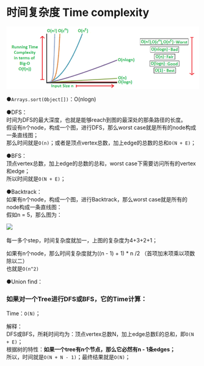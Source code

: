 # 时间复杂度 Time complexity

![](.gitbook/assets/mypic.png)



●`Arrays.sort(Object[])`：O(nlogn)

●DFS：\
时间为DFS的最大深度，也就是能够reach到图的最深处的那条路径的长度。\
假设有n个node，构成一个图，进行DFS，那么worst case就是所有的node构成一条直线图；\
那么时间就是`O(n)`；或者是顶点vertex总数，加上edge的总数的总和`O(N + E)`；



●BFS：\
顶点vertex总数，加上edge的总数的总和，worst case下需要访问所有的vertex和edge；\
所以时间就是`O(N + E)`；



●Backtrack：\
如果有n个node，构成一个图，进行Backtrack，那么worst case就是所有的node构成一条直线图：\
假如n = 5，那么图为：

![](.gitbook/assets/207\_chain.png)

每一多个step，时间复杂度就加一，上图的复杂度为4+3+2+1；

如果有n个node，那么时间复杂度就为((n - 1) + 1) \* n /2 （首项加末项乘以项数除以二）\
也就是`O(n^2)`



●Union find：



### 如果对一个Tree进行DFS或BFS，它的Time计算：

Time：`O(N)`；

解释：\
DFS或BFS，所耗时间均为：顶点vertex总数N，加上edge总数E的总和，即`O(N + E)`；\
根据树的特性：**如果一个tree有n个节点，那么它必然有n - 1条edges；**\
所以，时间就是`O(N + N - 1)`；最终结果就是`O(N)`；




